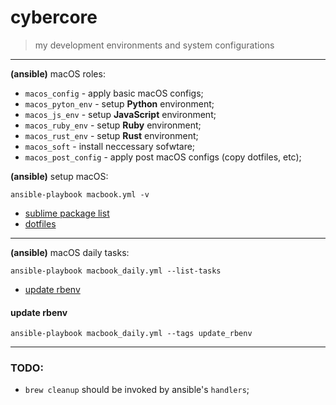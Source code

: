 # cybercore

> my development environments and system configurations

---

**(ansible)** macOS roles:
  - `macos_config` - apply basic macOS configs;
  - `macos_pyton_env` - setup **Python** environment;
  - `macos_js_env` - setup **JavaScript** environment;
  - `macos_ruby_env` - setup **Ruby** environment;
  - `macos_rust_env` - setup **Rust** environment;
  - `macos_soft` - install neccessary sofwtare;
  - `macos_post_config` - apply post macOS configs (copy dotfiles, etc);

**(ansible)** setup macOS:
```shell
ansible-playbook macbook.yml -v
```

- [sublime package list](roles/macos_post_config/files/sublime/packages.md)
- [dotfiles](roles/macos_post_config/files)

---

**(ansible)** macOS daily tasks:

```shell
ansible-playbook macbook_daily.yml --list-tasks
```

- [update rbenv](#update-rbenv)

#### update rbenv

```shell
ansible-playbook macbook_daily.yml --tags update_rbenv
```

---

### TODO:

- `brew cleanup` should be invoked by ansible's `handlers`;
